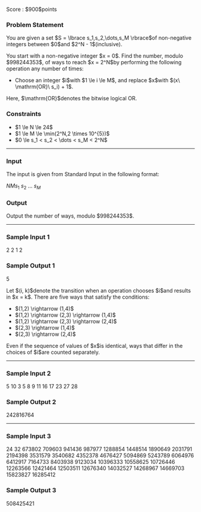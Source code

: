 
<div>

<span>

<span>

<p>
Score : $900$points
</p>

<div>

<section>

### **Problem Statement**

<p>
You are given a set $S = \lbrace s_1,s_2,\dots,s_M \rbrace$of non-negative integers between $0$and $2^N - 1$(inclusive).
</p>

<p>
You start with a non-negative integer $x = 0$. Find the number, modulo $998244353$, of ways to reach $x = 2^N$by performing the following operation any number of times:
</p>

<ul>

<li>
Choose an integer $i$with $1 \le i \le M$, and replace $x$with $(x\ \mathrm{OR}\ s_i) + 1$.
</li>

</ul>

<p>
Here, $\mathrm{OR}$denotes the bitwise logical OR.
</p>

</section>

</div>

<div>

<section>

### **Constraints**

<ul>

<li>
$1 \le N \le 24$
</li>

<li>
$1 \le M \le \min(2^N,2 \times 10^{5})$
</li>

<li>
$0 \le s_1 < s_2 < \dots < s_M < 2^N$
</li>

</ul>

</section>

</div>

---

<div>

<div>

<section>

### **Input**

<p>
The input is given from Standard Input in the following format:
</p>

<div>

$N$$M$$s_1\ s_2\ \dots\ s_M$
</div>

</section>

</div>

<div>

<section>

### **Output**

<p>
Output the number of ways, modulo $998244353$.
</p>

</section>

</div>

</div>

---

<div>

<section>

### **Sample Input 1**

<div>

2 2
1 2

</div>

</section>

</div>

<div>

<section>

### **Sample Output 1**

<div>

5

</div>

<p>
Let $(i, k)$denote the transition when an operation chooses $i$and results in $x = k$. There are five ways that satisfy the conditions:
</p>

<ul>

<li>
$(1,2) \rightarrow (1,4)$
</li>

<li>
$(1,2) \rightarrow (2,3) \rightarrow (1,4)$
</li>

<li>
$(1,2) \rightarrow (2,3) \rightarrow (2,4)$
</li>

<li>
$(2,3) \rightarrow (1,4)$
</li>

<li>
$(2,3) \rightarrow (2,4)$
</li>

</ul>

<p>
Even if the sequence of values of $x$is identical, ways that differ in the choices of $i$are counted separately.
</p>

</section>

</div>

---

<div>

<section>

### **Sample Input 2**

<div>

5 10
3 5 8 9 11 16 17 23 27 28

</div>

</section>

</div>

<div>

<section>

### **Sample Output 2**

<div>

242816764

</div>

</section>

</div>

---

<div>

<section>

### **Sample Input 3**

<div>

24 32
673802 709603 941436 987977 1288854 1448514 1890649 2031791 2194398 3531579 3540682 4352378 4676427 5094869 5243789 6064976 6412917 7164733 8403938 9123034 10396333 10558625 10726446 12263566 12421464 12503511 12676340 14032527 14268967 14669703 15823827 16285412

</div>

</section>

</div>

<div>

<section>

### **Sample Output 3**

<div>

508425421

</div>

</section>

</div>

</span>

</span>

</div>
